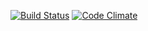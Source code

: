 [![Build Status](https://travis-ci.org/philophilo/yummy.svg?branch=master)](https://travis-ci.org/philophilo/yummy)
[![Code Climate](https://codeclimate.com/github/philophilo/yummy/badges/gpa.svg)](https://codeclimate.com/github/philophilo/yummy)
